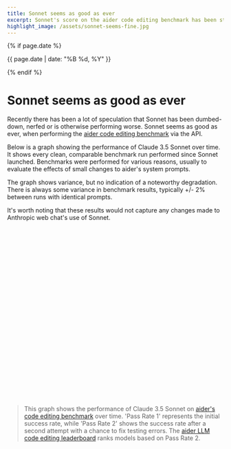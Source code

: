 ```yaml
---
title: Sonnet seems as good as ever
excerpt: Sonnet's score on the aider code editing benchmark has been stable since it launched.
highlight_image: /assets/sonnet-seems-fine.jpg
---
```

{% if page.date %}
<p class="post-date">{{ page.date | date: "%B %d, %Y" }}</p>
{% endif %}

# Sonnet seems as good as ever

Recently there has been a lot of speculation that Sonnet has been
dumbed-down, nerfed or is otherwise performing worse.
Sonnet seems as good as ever, when performing the
[aider code editing benchmark](/docs/benchmarks.html#the-benchmark)
via the API.

Below is a graph showing the performance of Claude 3.5 Sonnet over time.
It shows every clean, comparable benchmark run performed since Sonnet launched.
Benchmarks were performed for various reasons, usually
to evaluate the effects of small changes to aider's system prompts.

The graph shows variance, but no indication of a noteworthy
degradation.
There is always some variance in benchmark results, typically +/- 2%
between runs with identical prompts.

It's worth noting that these results would not capture any changes
made to Anthropic web chat's use of Sonnet.

<div class="chart-container" style="position: relative; height:400px; width:100%">
    <canvas id="sonnetPerformanceChart"></canvas>
</div>

<script src="https://cdn.jsdelivr.net/npm/chart.js"></script>
<script src="https://cdn.jsdelivr.net/npm/moment@2.29.4/moment.min.js"></script>
<script src="https://cdn.jsdelivr.net/npm/chartjs-adapter-moment@1.0.1/dist/chartjs-adapter-moment.min.js"></script>
<script>
document.addEventListener('DOMContentLoaded', function() {
    var ctx = document.getElementById('sonnetPerformanceChart').getContext('2d');
    var sonnetData = {{ site.data.sonnet-fine | jsonify }};

    var chartData = sonnetData.map(item => ({
        x: moment(item.date).toDate(),
        y1: item.pass_rate_1,
        y2: item.pass_rate_2
    })).sort((a, b) => a.x - b.x);

    new Chart(ctx, {
        type: 'scatter',
        data: {
            datasets: [{
                label: 'Pass Rate 1',
                data: chartData.map(item => ({ x: item.x, y: item.y1 })),
                backgroundColor: 'rgb(75, 192, 192)',
                pointRadius: 5,
                pointHoverRadius: 7
            }, {
                label: 'Pass Rate 2',
                data: chartData.map(item => ({ x: item.x, y: item.y2 })),
                backgroundColor: 'rgb(255, 99, 132)',
                pointRadius: 5,
                pointHoverRadius: 7
            }]
        },
        options: {
            responsive: true,
            maintainAspectRatio: false,
            scales: {
                y: {
                    beginAtZero: true,
                    title: {
                        display: true,
                        text: 'Pass Rate (%)',
                        font: {
                            size: 14
                        }
                    },
                    ticks: {
                        font: {
                            size: 12
                        }
                    }
                },
                x: {
                    type: 'time',
                    time: {
                        unit: 'day'
                    },
                    title: {
                        display: true,
                        text: 'Date',
                        font: {
                            size: 14
                        }
                    },
                    ticks: {
                        font: {
                            size: 12
                        }
                    }
                }
            },
            plugins: {
                title: {
                    display: true,
                    text: 'Claude 3.5 Sonnet Performance Over Time',
                    font: {
                        size: 18
                    }
                },
                legend: {
                    labels: {
                        font: {
                            size: 14
                        }
                    }
                },
                tooltip: {
                    callbacks: {
                        label: function(context) {
                            let label = context.dataset.label || '';
                            if (label) {
                                label += ': ';
                            }
                            if (context.parsed.y !== null) {
                                label += context.parsed.y.toFixed(1) + '%';
                            }
                            return label;
                        }
                    }
                }
            }
        }
    });
});
</script>

> This graph shows the performance of Claude 3.5 Sonnet on 
[aider's code editing benchmark](/docs/benchmarks.html#the-benchmark)
> over time. 'Pass Rate 1' represents the initial success rate, while 'Pass Rate 2' shows the success rate after a second attempt with a chance to fix testing errors. 
> The 
> [aider LLM code editing leaderboard](https://aider.chat/docs/leaderboards/)
> ranks models based on Pass Rate 2.

